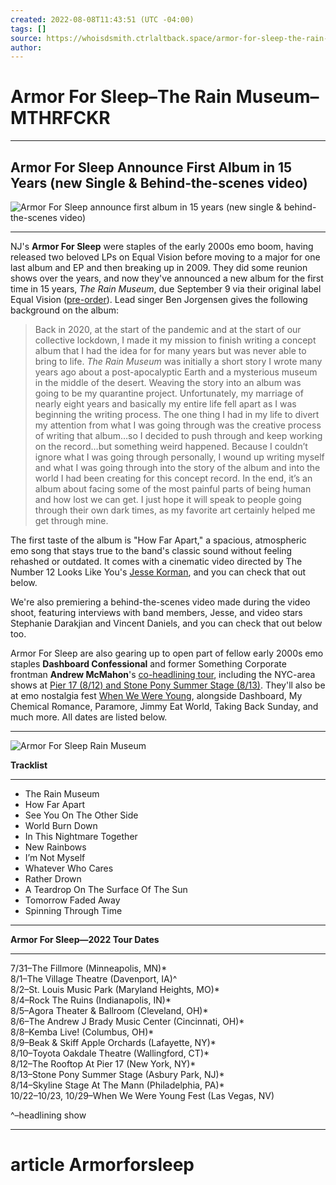 ```yaml
---
created: 2022-08-08T11:43:51 (UTC -04:00)
tags: []
source: https://whoisdsmith.ctrlaltback.space/armor-for-sleep-the-rain-museum/
author: 
---
```


# Armor For Sleep–The Rain Museum–MTHRFCKR

---

## Armor For Sleep Announce First Album in 15 Years (new Single & Behind-the-scenes video)

![Armor For Sleep announce first album in 15 years \(new single & behind-the-scenes video\)](https://townsquare.media/site/838/files/2022/07/attachment-armor-for-sleep-2022.jpeg?w=980&q=75)

___

NJ's **Armor For Sleep** were staples of the early 2000s emo boom, having released two beloved LPs on Equal Vision before moving to a major for one last album and EP and then breaking up in 2009. They did some reunion shows over the years, and now they've announced a new album for the first time in 15 years, *The Rain Museum*, due September 9 via their original label Equal Vision ([pre-order](https://afs.lnk.to/rainmuseum)). Lead singer Ben Jorgensen gives the following background on the album:

> Back in 2020, at the start of the pandemic and at the start of our collective lockdown, I made it my mission to finish writing a concept album that I had the idea for for many years but was never able to bring to life. *The Rain Museum* was initially a short story I wrote many years ago about a post-apocalyptic Earth and a mysterious museum in the middle of the desert. Weaving the story into an album was going to be my quarantine project. Unfortunately, my marriage of nearly eight years and basically my entire life fell apart as I was beginning the writing process. The one thing I had in my life to divert my attention from what I was going through was the creative process of writing that album…so I decided to push through and keep working on the record…but something weird happened. Because I couldn’t ignore what I was going through personally, I wound up writing myself and what I was going through into the story of the album and into the world I had been creating for this concept record. In the end, it’s an album about facing some of the most painful parts of being human and how lost we can get. I just hope it will speak to people going through their own dark times, as my favorite art certainly helped me get through mine.

The first taste of the album is "How Far Apart," a spacious, atmospheric emo song that stays true to the band's classic sound without feeling rehashed or outdated. It comes with a cinematic video directed by The Number 12 Looks Like You's [Jesse Korman](https://www.brooklynvegan.com/jesse-korman-number-12-looks-like-you-picks-9-songs-that-define-the-movie-theyre-used-in/), and you can check that out below.

We're also premiering a behind-the-scenes video made during the video shoot, featuring interviews with band members, Jesse, and video stars Stephanie Darakjian and Vincent Daniels, and you can check that out below too.

Armor For Sleep are also gearing up to open part of fellow early 2000s emo staples **Dashboard Confessional** and former Something Corporate frontman **Andrew McMahon**'s [co-headlining tour](https://www.brooklynvegan.com/dashboard-confessional-andrew-mcmahon-announce-co-headlining-tour/), including the NYC-area shows at [Pier 17 (8/12) and Stone Pony Summer Stage (8/13)](http://ticketmaster.evyy.net/c/259789/264167/4272?u=https://www.ticketmaster.com/dashboard-confessional-tickets/artist/703045). They'll also be at emo nostalgia fest [When We Were Young](https://www.brooklynvegan.com/when-we-were-young-adds-3rd-day-with-same-lineup/), alongside Dashboard, My Chemical Romance, Paramore, Jimmy Eat World, Taking Back Sunday, and much more. All dates are listed below.

___

![Armor For Sleep Rain Museum](https://townsquare.media/site/838/files/2022/07/attachment-armor-for-sleep-rain-museum.jpg?w=1600&h=1600&q=75)

**Tracklist**

___

- The Rain Museum
- How Far Apart
- See You On The Other Side
- World Burn Down
- In This Nightmare Together
- New Rainbows
- I’m Not Myself
- Whatever Who Cares
- Rather Drown
- A Teardrop On The Surface Of The Sun
- Tomorrow Faded Away
- Spinning Through Time

___

**Armor For Sleep—2022 Tour Dates**

___

7/31–The Fillmore (Minneapolis, MN)*  
8/1–The Village Theatre (Davenport, IA)^  
8/2–St. Louis Music Park (Maryland Heights, MO)*  
8/4–Rock The Ruins (Indianapolis, IN)*  
8/5–Agora Theater & Ballroom (Cleveland, OH)*  
8/6–The Andrew J Brady Music Center (Cincinnati, OH)*  
8/8–Kemba Live! (Columbus, OH)*  
8/9–Beak & Skiff Apple Orchards (Lafayette, NY)*  
8/10–Toyota Oakdale Theatre (Wallingford, CT)*  
8/12–The Rooftop At Pier 17 (New York, NY)*  
8/13–Stone Pony Summer Stage (Asbury Park, NJ)*  
8/14–Skyline Stage At The Mann (Philadelphia, PA)*  
10/22–10/23, 10/29–When We Were Young Fest (Las Vegas, NV)

^–headlining show

___

# article Armorforsleep

